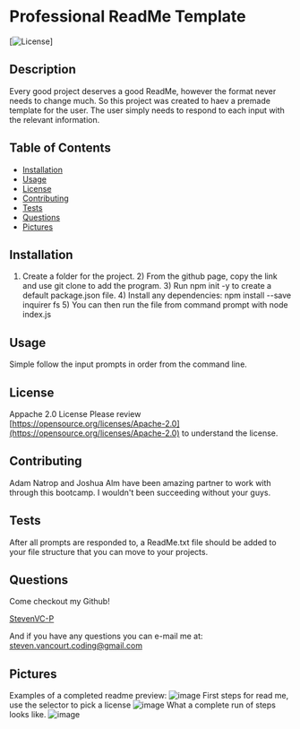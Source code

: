 # Professional ReadMe Template

[![License](https://img.shields.io/badge/License-Apache%202.0-blue.svg)]

## Description
Every good project deserves a good ReadMe, however the format never needs to change much.  So this project was created to haev a premade template for the user.  The user simply needs to respond to each input with the relevant information.

##  Table of Contents

* [Installation](#Installation)
* [Usage](#Usage)
* [License](#License)
* [Contributing](#Contributing)
* [Tests](#Tests)
* [Questions](#Questions)
* [Pictures](#Pictures)

## Installation
1) Create a folder for the project. 2) From the github page, copy the link and use git clone to add the program. 3) Run npm init -y to create a default package.json file. 4) Install any dependencies: npm install --save inquirer fs 5) You can then run the file from command prompt with node index.js

## Usage
Simple follow the input prompts in order from the command line.

## License
Appache 2.0 License
Please review [https://opensource.org/licenses/Apache-2.0](https://opensource.org/licenses/Apache-2.0) to understand the license.

## Contributing
Adam Natrop and Joshua Alm have been amazing partner to work with through this bootcamp.  I wouldn't been succeeding without your guys.

## Tests
After all prompts are responded to, a ReadMe.txt file should be added to your file structure that you can move to your projects.

## Questions
Come checkout my Github!

[StevenVC-P](https://www.github/StevenVC-P)

And if you have any questions you can e-mail me at:
[steven.vancourt.coding@gmail.com](steven.vancourt.coding@gmail.com)

## Pictures
Examples of a completed readme preview:
![image](https://user-images.githubusercontent.com/77998885/113351062-f0406580-92ff-11eb-9e93-e5cf49e4b421.png)
First steps for read me, use the selector to pick a license
![image](https://user-images.githubusercontent.com/77998885/113351862-16b2d080-9301-11eb-882d-77b611fbfb18.png)
What a complete run of steps looks like.
![image](https://user-images.githubusercontent.com/77998885/113352120-7dd08500-9301-11eb-946c-8c251769c11f.png)


